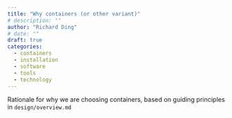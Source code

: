 ```yaml
---
title: "Why containers (or other variant)"
# description: ""
author: "Richard Ding"
# date: ""
draft: true
categories:
  - containers
  - installation
  - software
  - tools
  - technology
---
```


Rationale for why we are choosing containers, based on guiding
principles in `design/overview.md`
